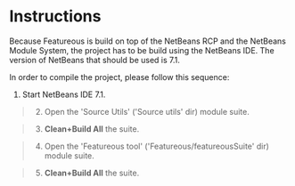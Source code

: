 # Instructions #

Because Featureous is build on top of the NetBeans RCP and the NetBeans Module System, the project has to be build using the NetBeans IDE. The version of NetBeans that should be used is 7.1.

In order to compile the project, please follow this sequence:

  1. Start NetBeans IDE 7.1.

> 2. Open the 'Source Utils' ('Source utils' dir) module suite.

> 3. **Clean+Build All** the suite.

> 4. Open the 'Featureous tool' ('Featureous/featureousSuite' dir) module suite.

> 5. **Clean+Build All** the suite.
